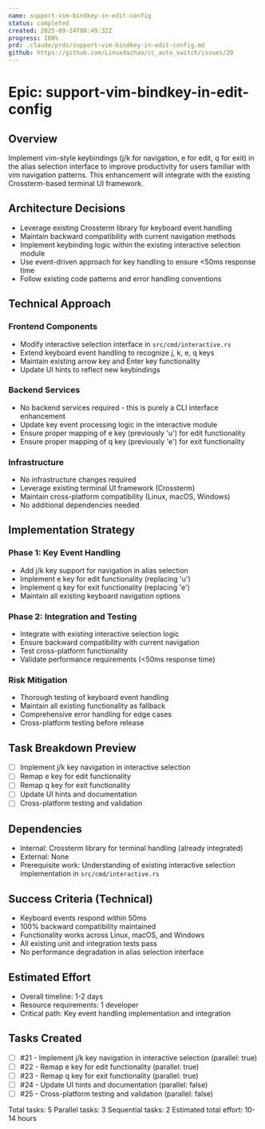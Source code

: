 ```yaml
---
name: support-vim-bindkey-in-edit-config
status: completed
created: 2025-09-24T08:49:32Z
progress: 100%
prd: .claude/prds/support-vim-bindkey-in-edit-config.md
github: https://github.com/Linuxdazhao/cc_auto_switch/issues/20
---
```


# Epic: support-vim-bindkey-in-edit-config

## Overview
Implement vim-style keybindings (j/k for navigation, e for edit, q for exit) in the alias selection interface to improve productivity for users familiar with vim navigation patterns. This enhancement will integrate with the existing Crossterm-based terminal UI framework.

## Architecture Decisions
- Leverage existing Crossterm library for keyboard event handling
- Maintain backward compatibility with current navigation methods
- Implement keybinding logic within the existing interactive selection module
- Use event-driven approach for key handling to ensure <50ms response time
- Follow existing code patterns and error handling conventions

## Technical Approach
### Frontend Components
- Modify interactive selection interface in `src/cmd/interactive.rs`
- Extend keyboard event handling to recognize j, k, e, q keys
- Maintain existing arrow key and Enter key functionality
- Update UI hints to reflect new keybindings

### Backend Services
- No backend services required - this is purely a CLI interface enhancement
- Update key event processing logic in the interactive module
- Ensure proper mapping of e key (previously 'u') for edit functionality
- Ensure proper mapping of q key (previously 'e') for exit functionality

### Infrastructure
- No infrastructure changes required
- Leverage existing terminal UI framework (Crossterm)
- Maintain cross-platform compatibility (Linux, macOS, Windows)
- No additional dependencies needed

## Implementation Strategy
### Phase 1: Key Event Handling
- Add j/k key support for navigation in alias selection
- Implement e key for edit functionality (replacing 'u')
- Implement q key for exit functionality (replacing 'e')
- Maintain all existing keyboard navigation options

### Phase 2: Integration and Testing
- Integrate with existing interactive selection logic
- Ensure backward compatibility with current navigation
- Test cross-platform functionality
- Validate performance requirements (<50ms response time)

### Risk Mitigation
- Thorough testing of keyboard event handling
- Maintain all existing functionality as fallback
- Comprehensive error handling for edge cases
- Cross-platform testing before release

## Task Breakdown Preview
- [ ] Implement j/k key navigation in interactive selection
- [ ] Remap e key for edit functionality
- [ ] Remap q key for exit functionality
- [ ] Update UI hints and documentation
- [ ] Cross-platform testing and validation

## Dependencies
- Internal: Crossterm library for terminal handling (already integrated)
- External: None
- Prerequisite work: Understanding of existing interactive selection implementation in `src/cmd/interactive.rs`

## Success Criteria (Technical)
- Keyboard events respond within 50ms
- 100% backward compatibility maintained
- Functionality works across Linux, macOS, and Windows
- All existing unit and integration tests pass
- No performance degradation in alias selection interface

## Estimated Effort
- Overall timeline: 1-2 days
- Resource requirements: 1 developer
- Critical path: Key event handling implementation and integration

## Tasks Created
- [ ] #21 - Implement j/k key navigation in interactive selection (parallel: true)
- [ ] #22 - Remap e key for edit functionality (parallel: true)
- [ ] #23 - Remap q key for exit functionality (parallel: true)
- [ ] #24 - Update UI hints and documentation (parallel: false)
- [ ] #25 - Cross-platform testing and validation (parallel: false)

Total tasks: 5
Parallel tasks: 3
Sequential tasks: 2
Estimated total effort: 10-14 hours
